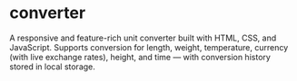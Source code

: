 # converter
A responsive and feature-rich unit converter built with HTML, CSS, and JavaScript. Supports conversion for length, weight, temperature, currency (with live exchange rates), height, and time — with conversion history stored in local storage.

